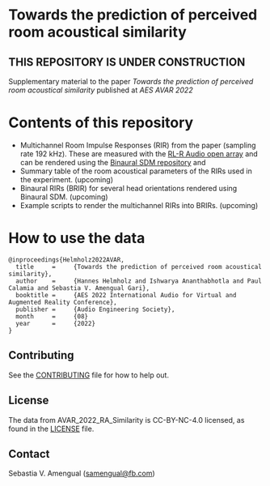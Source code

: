 # Towards the prediction of perceived room acoustical similarity
## THIS REPOSITORY IS UNDER CONSTRUCTION

Supplementary material to the paper _Towards the prediction of perceived room acoustical similarity_ published at _AES AVAR 2022_

# Contents of this repository

- Multichannel Room Impulse Responses (RIR) from the paper (sampling rate 192 kHz). These are measured with the [RL-R Audio open array](https://github.com/facebookresearch/BinauralSDM#microphone-arrays) and can be rendered using the [Binaural SDM repository](https://github.com/facebookresearch/BinauralSDM) and 
- Summary table of the room acoustical parameters of the RIRs used in the experiment. (upcoming)
- Binaural RIRs (BRIR) for several head orientations rendered using Binaural SDM. (upcoming)
- Example scripts to render the multichannel RIRs into BRIRs. (upcoming)

# How to use the data


```
@inproceedings{Helmholz2022AVAR,
  title     =     {Towards the prediction of perceived room acoustical similarity},
  author    =     {Hannes Helmholz and Ishwarya Ananthabhotla and Paul Calamia and Sebastia V. Amengual Gari},
  booktitle =     {AES 2022 International Audio for Virtual and Augmented Reality Conference},
  publisher =     {Audio Engineering Society},
  month     =     {08}
  year      =     {2022}
}
```


## Contributing
See the [CONTRIBUTING](CONTRIBUTING.md) file for how to help out.

## License
The data from AVAR_2022_RA_Similarity is CC-BY-NC-4.0 licensed, as found in the [LICENSE](LICENSE) file.

## Contact
Sebastia V. Amengual (samengual@fb.com)



